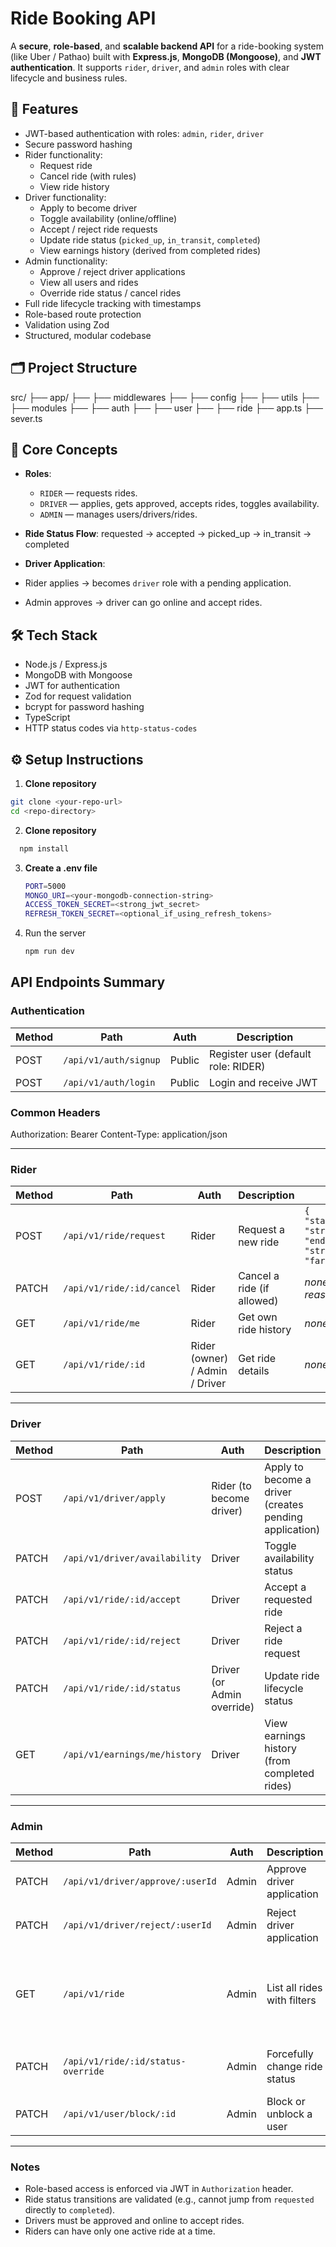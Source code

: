 # Ride Booking API

A **secure**, **role-based**, and **scalable backend API** for a ride-booking system (like Uber / Pathao) built with **Express.js**, **MongoDB (Mongoose)**, and **JWT authentication**. It supports `rider`, `driver`, and `admin` roles with clear lifecycle and business rules.

## 🚀 Features

- JWT-based authentication with roles: `admin`, `rider`, `driver`
- Secure password hashing
- Rider functionality:
  - Request ride
  - Cancel ride (with rules)
  - View ride history
- Driver functionality:
  - Apply to become driver
  - Toggle availability (online/offline)
  - Accept / reject ride requests
  - Update ride status (`picked_up`, `in_transit`, `completed`)
  - View earnings history (derived from completed rides)
- Admin functionality:
  - Approve / reject driver applications
  - View all users and rides
  - Override ride status / cancel rides
- Full ride lifecycle tracking with timestamps
- Role-based route protection
- Validation using Zod
- Structured, modular codebase

## 🗂️ Project Structure 
src/
├── app/
├── ├── middlewares
├── ├── config
├── ├── utils
├── ├── modules
├──       ├── auth
├──       ├── user
├──       ├── ride
├── app.ts
├── sever.ts


## 🧠 Core Concepts

- **Roles**: 
  - `RIDER` — requests rides.
  - `DRIVER` — applies, gets approved, accepts rides, toggles availability.
  - `ADMIN` — manages users/drivers/rides.

- **Ride Status Flow**:
   requested → accepted → picked_up → in_transit → completed


- **Driver Application**:
- Rider applies → becomes `driver` role with a pending application.
- Admin approves → driver can go online and accept rides.

## 🛠️ Tech Stack

- Node.js / Express.js
- MongoDB with Mongoose
- JWT for authentication
- Zod for request validation
- bcrypt for password hashing
- TypeScript
- HTTP status codes via `http-status-codes`

## ⚙️ Setup Instructions

1. **Clone repository**
 ```bash
 git clone <your-repo-url>
 cd <repo-directory>
```
2. **Clone repository**
 ```bash
   npm install
  ```
3. **Create a .env file**
   ```bash
   PORT=5000
   MONGO_URI=<your-mongodb-connection-string>
   ACCESS_TOKEN_SECRET=<strong_jwt_secret>
   REFRESH_TOKEN_SECRET=<optional_if_using_refresh_tokens>
   ```
4. Run the server
   ```bash
   npm run dev
   ```
## API Endpoints Summary

### Authentication
| Method | Path | Auth | Description |
|--------|------|------|-------------|
| POST | `/api/v1/auth/signup` | Public | Register user (default role: RIDER) |
| POST | `/api/v1/auth/login` | Public | Login and receive JWT |

### Common Headers
Authorization: Bearer <token>
Content-Type: application/json

---

### Rider
| Method | Path | Auth | Description | Body |
|--------|------|------|-------------|------|
| POST | `/api/v1/ride/request` | Rider | Request a new ride | `{ "startLocation": "string", "endLocation": "string", "fare": number }` |
| PATCH | `/api/v1/ride/:id/cancel` | Rider | Cancel a ride (if allowed) | _none or optional reason_ |
| GET | `/api/v1/ride/me` | Rider | Get own ride history | _none_ |
| GET | `/api/v1/ride/:id` | Rider (owner) / Admin / Driver | Get ride details | _none_ |

---

### Driver
| Method | Path | Auth | Description | Body |
|--------|------|------|-------------|------|
| POST | `/api/v1/driver/apply` | Rider (to become driver) | Apply to become a driver (creates pending application) | `{ "vehicleInfo": { "type": "car"|"bike"|"cng"|"auto", "model": "string", "plateNum": "string" } }` |
| PATCH | `/api/v1/driver/availability` | Driver | Toggle availability status | `{ "availability": "ONLINE" | "OFFLINE" }` |
| PATCH | `/api/v1/ride/:id/accept` | Driver | Accept a requested ride | _none_ |
| PATCH | `/api/v1/ride/:id/reject` | Driver | Reject a ride request | _none_ |
| PATCH | `/api/v1/ride/:id/status` | Driver (or Admin override) | Update ride lifecycle status | `{ "status": "picked_up" | "in_transit" | "completed" | "cancelled" }` |
| GET | `/api/v1/earnings/me/history` | Driver | View earnings history (from completed rides) | _none_ |

---

### Admin
| Method | Path | Auth | Description | Body |
|--------|------|------|-------------|------|
| PATCH | `/api/v1/driver/approve/:userId` | Admin | Approve driver application | _none_ |
| PATCH | `/api/v1/driver/reject/:userId` | Admin | Reject driver application | `{ "reason": "string" }` (optional) |
| GET | `/api/v1/ride` | Admin | List all rides with filters | Query params: status, date range, riderId, driverId |
| PATCH | `/api/v1/ride/:id/status-override` | Admin | Forcefully change ride status | `{ "status": "string", "reason"?: "string" }` |
| PATCH | `/api/v1/user/block/:id` | Admin | Block or unblock a user | `{ "block": true|false }` |

---

### Notes
- Role-based access is enforced via JWT in `Authorization` header.
- Ride status transitions are validated (e.g., cannot jump from `requested` directly to `completed`).
- Drivers must be approved and online to accept rides.
- Riders can have only one active ride at a time.





